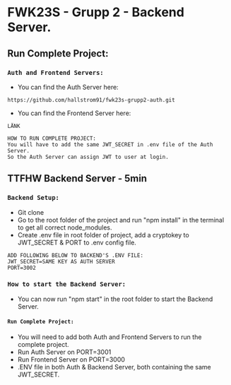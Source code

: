 # FWK23S - Grupp 2 - Backend Server.

## Run Complete Project:

### `Auth and Frontend Servers:`
- You can find the Auth Server here:
```Auth
https://github.com/hallstrom91/fwk23s-grupp2-auth.git
```
- You can find the Frontend Server here:
```Frontend
LÄNK
```

```NOTES
HOW TO RUN COMPLETE PROJECT:
You will have to add the same JWT_SECRET in .env file of the Auth Server.
So the Auth Server can assign JWT to user at login.
```

## TTFHW Backend Server - 5min

### `Backend Setup:`
- Git clone <ADRESS>
- Go to the root folder of the project and run "npm install" in the terminal to get all correct node_modules.
- Create .env file in root folder of project, add a cryptokey to JWT_SECRET & PORT to .env config file.

```.ENV
ADD FOLLOWING BELOW TO BACKEND'S .ENV FILE:
JWT_SECRET=SAME KEY AS AUTH SERVER
PORT=3002
```

### `How to start the Backend Server:`
- You can now run "npm start" in the root folder to start the Backend Server.

#### `Run Complete Project:`
- You will need to add both Auth and Frontend Servers to run the complete project.
- Run Auth Server on PORT=3001
- Run Frontend Server on PORT=3000
- .ENV file in both Auth & Backend Server, both containing the same JWT_SECRET.

